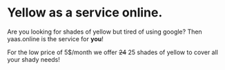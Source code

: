 # Yellow as a service online.
Are you looking for shades of yellow but tired of using google? Then yaas.online is the service for **you**!

For the low price of 5$/month we offer ~~24~~ 25 shades of yellow to cover all your shady needs!


